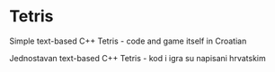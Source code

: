 # Tetris
Simple text-based C++ Tetris - code and game itself in Croatian

Jednostavan text-based C++ Tetris - kod i igra su napisani hrvatskim
